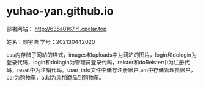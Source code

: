 # yuhao-yan.github.io

部署网站：	http://635a0167.r1.cpolar.top

姓名：颜宇浩
学号：202130442020

css内存储了网站的样式，images和uploads中为网站的图片，login和dologin为登录代码，login和dologin为管理员登录代码，reister和doReister中为注册代码，reset中为注销代码。user_info文件中储存注册账户,am中存储管理员账户，car为购物车，add为添加商品到购物车。
